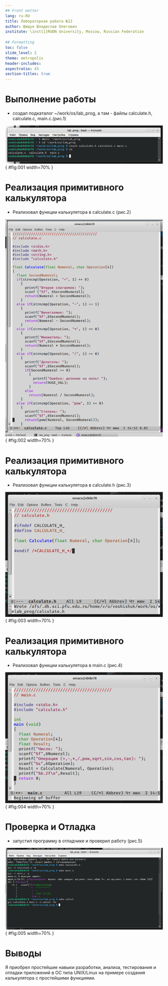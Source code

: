```yaml
---
## Front matter
lang: ru-RU
title: Лабораторная работа №13
author: Шишук Владислав Олегович
institute: \inst{1}RUDN University, Moscow, Russian Federation

## Formatting
toc: false
slide_level: 2
theme: metropolis
header-includes:
aspectratio: 43
section-titles: true
---
```


# Выполнение работы 

 - создал подкаталог ~/work/os/lab_prog, а там - файлы calculate.h, calculate.c, main.c.(рис.1)
 
![Создание подкаталога и файлов](images/1.png){ #fig:001 width=70% }

# Реализация примитивного калькулятора

 - Реализовал функции калькулятора в calculate.c (рис.2)

![Сalculate.c](images/2.png){ #fig:002 width=70% }


# Реализация примитивного калькулятора

 - Реализовал функции калькулятора в calculate.h (рис.3)
 
![Сalculate.h](images/4.png){ #fig:003 width=70% }

# Реализация примитивного калькулятора
 
 - Реализовал функции калькулятора в main.c (рис.4)
 
![main.c](images/5.png){ #fig:004 width=70% }

# Проверка и Отладка
 - запустил программу в отладчике и проверил работу (рис.5)

![Проверка и отладка](images/8.png){ #fig:005 width=70% }

# Выводы
 Я приобрел простейшие навыки разработки, анализа, тестирования и отладки приложений в ОС типа UNIX/Linux на примере создания калькулятора с простейшими функциями.
